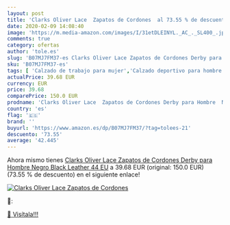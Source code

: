 ```yaml
---
layout: post
title: 'Clarks Oliver Lace  Zapatos de Cordones  al 73.55 % de descuento'
date: 2020-02-09 14:08:40
image: 'https://m.media-amazon.com/images/I/31etDLEINYL._AC_._SL400_.jpg'
comments: true
category: ofertas
author: 'tole.es'
slug: 'B07MJ7FM37-es Clarks Oliver Lace Zapatos de Cordones Derby para Hombre...'
sku: 'B07MJ7FM37-es'
tags: [ 'Calzado de trabajo para mujer','Calzado deportivo para hombre','Calzado sanitario y de hostelería para mujer','Chanclas y sandalias de piscina para hombre','Sandalias y chanclas para niña','Zapatillas y calzado deportivo para hombre','Zapatos','Zapatos para hombre','Zapatos para mujer','Zapatos para niñas pequeñas','Zapatos y complementos','Zuecos sanitarios y de hostelería para mujer','Zuecos y mules para hombre','zapatos', ]
actualPrice: 39.68 EUR
currency: EUR
price: 39.68
comparePrice: 150.0 EUR
prodname: 'Clarks Oliver Lace  Zapatos de Cordones Derby para Hombre  Negro Black Leather  44 EU'
country: 'es'
flag: '🇪🇸'
brand: ''
buyurl: 'https://www.amazon.es/dp/B07MJ7FM37/?tag=tolees-21'
descuento: '73.55'
average: '42.445'
---
```


Ahora mismo tienes [Clarks Oliver Lace  Zapatos de Cordones Derby para Hombre  Negro Black Leather  44 EU](https://www.amazon.es/dp/B07MJ7FM37/?tag=tolees-21) a 39.68 EUR (original: 150.0 EUR) (73.55 %  de descuento) en el siguiente enlace!

[![Clarks Oliver Lace  Zapatos de Cordones ](https://m.media-amazon.com/images/I/31etDLEINYL._AC_._SL400_.jpg)](https://www.amazon.es/dp/B07MJ7FM37/?tag=tolees-21)

🔎:


[🛒 Visítala!!!](https://www.amazon.es/dp/B07MJ7FM37/?tag=tolees-21)
